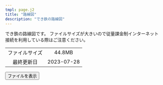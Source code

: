 ```yaml
---
tmpl: page.j2
title: "路線図"
description: "でき鉄の路線図"
---
```


でき鉄の路線図です。
ファイルサイズが大きいので従量課金制インターネット接続を利用している際はご注意ください。

|||
| :---: | :---: |
| ファイルサイズ | 44.8MB |
| 最終更新日 | 2023-07-28 |

<button onclick="this.outerHTML=`<a href='/assets/image/map/dekitetsu.png'><img src='/assets/image/map/dekitetsu.png' style='width:70vw'></a>`">ファイルを表示</button>